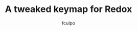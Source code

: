 ---
OS: ['MacOS']
author: fculpo
firmwares: [QMK]
hasHomeRowMods: False
hasLetterOnThumb: False
keymapImage: https://i.imgur.com/OXT8boJ.png
keyCount: 70
keyboard: Redox
baseLayouts: ["QWERTY"]
languages: ['English']
layerCount: 4
title: "A tweaked keymap for Redox"
isSplit: True
stagger: row
summary: 
keymapUrl: https://github.com/fculpo/qmk_firmware/tree/master/keyboards/redox/keymaps/fculpo
writeup: https://github.com/fculpo/qmk_firmware/tree/master/keyboards/redox/keymaps/fculpo/readme.md
---